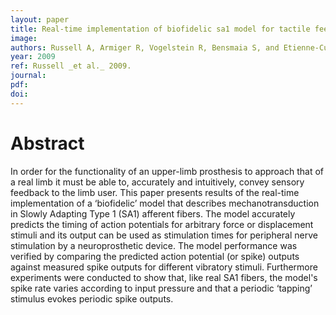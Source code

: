 ```yaml
---
layout: paper
title: Real-time implementation of biofidelic sa1 model for tactile feedback
image:
authors: Russell A, Armiger R, Vogelstein R, Bensmaia S, and Etienne-Cummings R.
year: 2009
ref: Russell _et al._ 2009.
journal: 
pdf: 
doi: 
---
```


# Abstract
In order for the functionality of an upper-limb prosthesis to approach that of a real limb it must be able to, accurately and intuitively, convey sensory feedback to the limb user. This paper presents results of the real-time implementation of a ‘biofidelic’ model that describes mechanotransduction in Slowly Adapting Type 1 (SA1) afferent fibers. The model accurately predicts the timing of action potentials for arbitrary force or displacement stimuli and its output can be used as stimulation times for peripheral nerve stimulation by a neuroprosthetic device. The model performance was verified by comparing the predicted action potential (or spike) outputs against measured spike outputs for different vibratory stimuli. Furthermore experiments were conducted to show that, like real SA1 fibers, the model's spike rate varies according to input pressure and that a periodic ‘tapping’ stimulus evokes periodic spike outputs.

